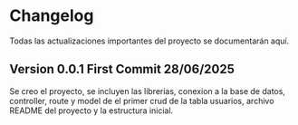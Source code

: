 # Changelog

Todas las actualizaciones importantes del proyecto se documentarán aquí.

## Version 0.0.1 First Commit 28/06/2025

Se creo el proyecto, se incluyen las librerias, conexion a la base de datos, controller, route y model de el primer crud de la tabla usuarios, archivo README del proyecto y la estructura inicial.

